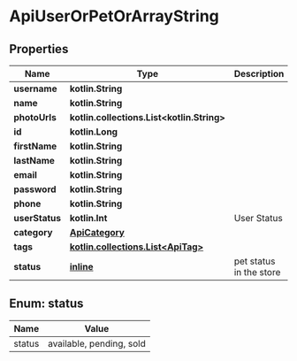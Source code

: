 
# ApiUserOrPetOrArrayString

## Properties
| Name | Type | Description | Notes |
| ------------ | ------------- | ------------- | ------------- |
| **username** | **kotlin.String** |  |  |
| **name** | **kotlin.String** |  |  |
| **photoUrls** | **kotlin.collections.List&lt;kotlin.String&gt;** |  |  |
| **id** | **kotlin.Long** |  |  [optional] |
| **firstName** | **kotlin.String** |  |  [optional] |
| **lastName** | **kotlin.String** |  |  [optional] |
| **email** | **kotlin.String** |  |  [optional] |
| **password** | **kotlin.String** |  |  [optional] |
| **phone** | **kotlin.String** |  |  [optional] |
| **userStatus** | **kotlin.Int** | User Status |  [optional] |
| **category** | [**ApiCategory**](ApiCategory.md) |  |  [optional] |
| **tags** | [**kotlin.collections.List&lt;ApiTag&gt;**](ApiTag.md) |  |  [optional] |
| **status** | [**inline**](#Status) | pet status in the store |  [optional] |


<a id="Status"></a>
## Enum: status
| Name | Value |
| ---- | ----- |
| status | available, pending, sold |



